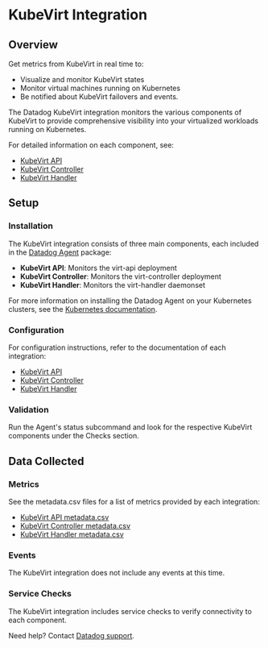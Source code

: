 # KubeVirt Integration

## Overview

Get metrics from KubeVirt in real time to:

- Visualize and monitor KubeVirt states
- Monitor virtual machines running on Kubernetes
- Be notified about KubeVirt failovers and events.

The Datadog KubeVirt integration monitors the various components of KubeVirt to provide comprehensive visibility into
your virtualized workloads running on Kubernetes.

For detailed information on each component, see:

- [KubeVirt API][1]
- [KubeVirt Controller][2]
- [KubeVirt Handler][3]

## Setup

### Installation

The KubeVirt integration consists of three main components, each included in the [Datadog Agent][4] package:

- **KubeVirt API**: Monitors the virt-api deployment
- **KubeVirt Controller**: Monitors the virt-controller deployment
- **KubeVirt Handler**: Monitors the virt-handler daemonset

For more information on installing the Datadog Agent on your Kubernetes clusters, see the [Kubernetes documentation][5].

### Configuration

For configuration instructions, refer to the documentation of each integration:

- [KubeVirt API][1]
- [KubeVirt Controller][2]
- [KubeVirt Handler][3]

### Validation

Run the Agent's status subcommand and look for the respective KubeVirt components under the Checks section.

## Data Collected

### Metrics

See the metadata.csv files for a list of metrics provided by each integration:

- [KubeVirt API metadata.csv][6]
- [KubeVirt Controller metadata.csv][7]
- [KubeVirt Handler metadata.csv][8]

### Events

The KubeVirt integration does not include any events at this time.

### Service Checks

The KubeVirt integration includes service checks to verify connectivity to each component.

Need help? Contact [Datadog support][9].

[1]: https://docs.datadoghq.com/integrations/kubevirt_api/
[2]: https://docs.datadoghq.com/integrations/kubevirt_controller/
[3]: https://docs.datadoghq.com/integrations/kubevirt_handler/
[4]: /account/settings/agent/latest
[5]: https://docs.datadoghq.com/agent/kubernetes/
[6]: https://github.com/DataDog/integrations-core/blob/master/kubevirt_api/metadata.csv
[7]: https://github.com/DataDog/integrations-core/blob/master/kubevirt_controller/metadata.csv
[8]: https://github.com/DataDog/integrations-core/blob/master/kubevirt_handler/metadata.csv
[9]: https://docs.datadoghq.com/help/
